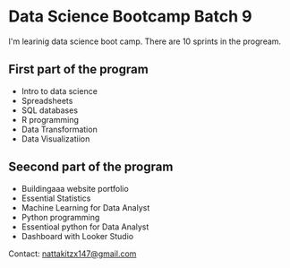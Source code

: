 # Data Science Bootcamp Batch 9

I'm learinig data science boot camp. There are 10 sprints in the progream.

## First part of the program 

- Intro to data science
- Spreadsheets
- SQL databases
- R programming
- Data Transformation
- Data Visualizatiion

## Seecond part of the program

- Buildingaaa website portfolio
- Essential Statistics
- Machine Learning for Data Analyst
- Python programming
- Essentioal python for Data Analyst
- Dashboard with Looker Studio

Contact: nattakitzx147@gmail.com
